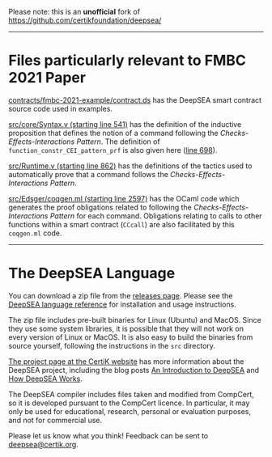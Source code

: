 Please note: this is an **unofficial** fork of https://github.com/certikfoundation/deepsea/

----------

# Files particularly relevant to FMBC 2021 Paper

[contracts/fmbc-2021-example/contract.ds](https://github.com/Coda-Coda/deepsea-1/blob/fmbc-2021/contracts/fmbc-2021-example/contract.ds) has the DeepSEA smart contract source code used in examples.

[src/core/Syntax.v (starting line 541)](https://github.com/Coda-Coda/deepsea-1/blob/fmbc-2021/src/core/Syntax.v#L541) has the definition of the inductive proposition that defines the notion of a command following the *Checks-Effects-Interactions Pattern*. The definition of `function_constr_CEI_pattern_prf` is also given here ([line 698](https://github.com/Coda-Coda/deepsea-1/blob/fmbc-2021/src/core/Syntax.v#L698)).

[src/Runtime.v (starting line 862)](https://github.com/Coda-Coda/deepsea-1/blob/fmbc-2021/src/Runtime.v#L862) has the definitions of the tactics used to automatically prove that a command follows the *Checks-Effects-Interactions Pattern*.

[src/Edsger/coqgen.ml (starting line 2597)](https://github.com/Coda-Coda/deepsea-1/blob/fmbc-2021/src/Edsger/coqgen.ml#L2597) has the OCaml code which generates the proof obligations related to following the *Checks-Effects-Interactions Pattern* for each command. Obligations relating to calls to other functions within a smart contract (`CCcall`) are also facilitated by this `coqgen.ml` code.

----------

# The DeepSEA Language

You can download a zip file from the [releases
page](https://github.com/CertiKFoundation/deepsea/releases). Please see the [DeepSEA language reference](https://github.com/CertiKFoundation/deepsea/blob/master/DeepSEA%20language%20reference.pdf) for installation and usage instructions.  

The zip file includes pre-built binaries for Linux (Ubuntu) and MacOS. Since they use some system libraries, it is possible that they will not work on every version of Linux or MacOS. It is also easy to build the binaries from source yourself, following the instructions in the `src` directory.

[The project page at the CertiK website](https://certik.io/research/deepsea/)
has more information about the DeepSEA project, including the blog posts [An Introduction to DeepSEA](https://certik.io/blog/technology/an-introduction-to-deepsea) and [How DeepSEA Works](https://certik.io/blog/technology/how-deepsea-works-with-an-example-token-contact/).  

The DeepSEA compiler includes files taken and modified from CompCert, so it is developed pursuant to the CompCert licence. In particular, it may only be used for educational, research, personal or evaluation purposes, and not for commercial use.

Please let us know what you think! Feedback can be sent to deepsea@certik.org. 
